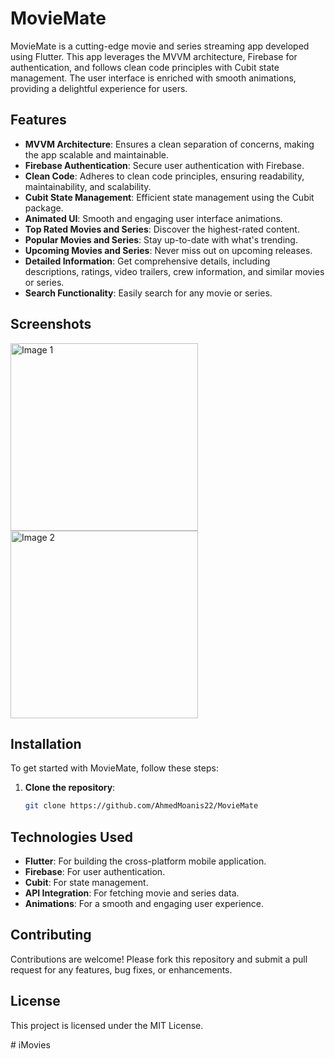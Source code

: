 # MovieMate


MovieMate is a cutting-edge movie and series streaming app developed using Flutter. This app leverages the MVVM architecture, Firebase for authentication, and follows clean code principles with Cubit state management. The user interface is enriched with smooth animations, providing a delightful experience for users.

## Features

- **MVVM Architecture**: Ensures a clean separation of concerns, making the app scalable and maintainable.
- **Firebase Authentication**: Secure user authentication with Firebase.
- **Clean Code**: Adheres to clean code principles, ensuring readability, maintainability, and scalability.
- **Cubit State Management**: Efficient state management using the Cubit package.
- **Animated UI**: Smooth and engaging user interface animations.
- **Top Rated Movies and Series**: Discover the highest-rated content.
- **Popular Movies and Series**: Stay up-to-date with what's trending.
- **Upcoming Movies and Series**: Never miss out on upcoming releases.
- **Detailed Information**: Get comprehensive details, including descriptions, ratings, video trailers, crew information, and similar movies or series.
- **Search Functionality**: Easily search for any movie or series.

## Screenshots

<img src="https://github.com/AhmedMoanis22/MovieMate/assets/150537134/d3db17fc-bf35-4a00-8395-0b2595629921" alt="Image 1" width="300"/>
<img src="https://github.com/AhmedMoanis22/MovieMate/assets/150537134/868a13aa-d24a-4e62-ac78-d9ae52b8ea64" alt="Image 2" width="300"/>

## Installation

To get started with MovieMate, follow these steps:

1. **Clone the repository**:
   ```bash
   git clone https://github.com/AhmedMoanis22/MovieMate

## Technologies Used

- **Flutter**: For building the cross-platform mobile application.
- **Firebase**: For user authentication.
- **Cubit**: For state management.
- **API Integration**: For fetching movie and series data.
- **Animations**: For a smooth and engaging user experience.

## Contributing

Contributions are welcome! Please fork this repository and submit a pull request for any features, bug fixes, or enhancements.

## License

This project is licensed under the MIT License.



#   i M o v i e s  
 